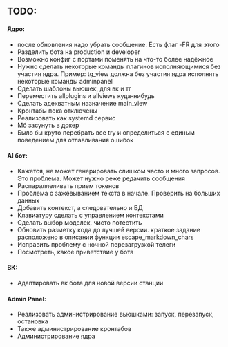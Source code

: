 ## TODO:
#### Ядро:
- после обновления надо убрать сообщение. Есть флаг -FR для этого
- Разделить бота на production и developer
- Возможно конфиг с портами поменять на что-то более надёжное
- Нужно сделать некоторые команды плагинов исполняющимися без участия ядра. 
  Пример: tg_view должна без участия ядра исполнять некоторые команды adminpanel
- Сделать шаблоны вьюшек, для вк и тг
- Переместить allplugins и allviews куда-нибудь
- Сделать адекватным назначение main_view
- Кронтабы пока отключены
- Реализовать как systemd сервис
- Мб засунуть в докер
- Было бы круто перебрать все try и определиться с единым поведением для отлавливания ошибок
#### AI бот:
- Кажется, не может генерировать слишком часто и много запросов. Это проблема. Может нужно реже редачить сообщения
- Распараллеливать прием токенов
- Проблема с зажёвыванием текста в начале. Проверить на больших данных
- Добавить контекст, а следовательно и БД
- Клавиатуру сделать с управлением контекстами
- Сделать выбор моделек, чисто потестить
- Обновить разметку кода до лучшей версии. краткое задание расположено в описании функции escape_markdown_chars
- Исправить проблему с ночной перезагрузкой телеги
- Посмотреть, какое приветствие у бота
#### ВК:
- Адаптировать вк бота для новой версии станции
#### Admin Panel:
- Реализовать администрирование вьюшками: запуск, перезапуск, остановка
- Также администрирование кронтабов
- Администрирование ядра
